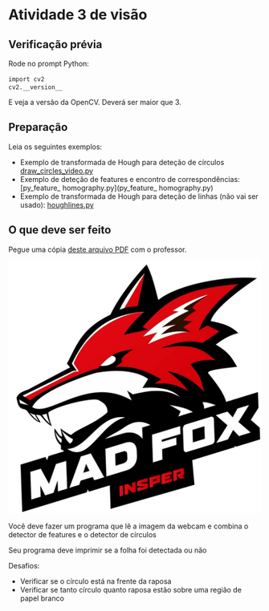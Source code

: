 # Atividade 3 de visão

## Verificação prévia

Rode no prompt Python:

```
import cv2
cv2.__version__
```

E veja a versão da OpenCV. Deverá ser maior que 3.

## Preparação

Leia os seguintes exemplos:

- Exemplo de transformada de Hough para deteção de círculos [draw_circles_video.py](draw_circles_video.py)
- Exemplo de deteção de features e encontro de correspondências: [py_feature_ homography.py](py_feature_ homography.py)
- Exemplo de transformada de Hough para deteção de linhas (não vai ser usado): [houghlines.py](houghlines.py)

## O que deve ser feito

Pegue uma cópia [deste arquivo PDF](padrao_rastrear.pdf) com o professor.  

![Padrão a ser rastreado](madfox.jpg)

Você deve fazer um programa que lê a imagem da webcam e combina o detector de features e o detector de círculos

Seu programa deve imprimir se a folha foi detectada ou não


Desafios:

* Verificar se o círculo está na frente da raposa
* Verificar se tanto círculo quanto raposa estão sobre uma região de papel branco
